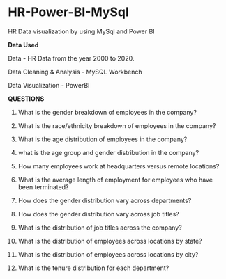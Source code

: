 # HR-Power-BI-MySql
HR Data visualization by using MySql and Power BI


**Data Used**

Data - HR Data from the year 2000 to 2020.

Data Cleaning & Analysis - MySQL Workbench

Data Visualization - PowerBI



**QUESTIONS**

 1. What is the gender breakdown of employees in the company?


 2. What is the race/ethnicity breakdown of employees in the company?


 3. What is the age distribution of employees in the company?


 4. what is the age group and gender distribution in  the company?


 5. How many employees work at headquarters versus remote locations?


 6. What is the average length of employment for employees who have been terminated?


 7. How does the gender distribution vary across departments?


 8.  How does the gender distribution vary across job titles?


 9. What is the distribution of job titles across the company?


 10. What is the distribution of employees across locations by state?


 11.   What is the distribution of employees across locations by city?


 12. What is the tenure distribution for each department?


